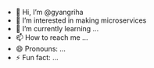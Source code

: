 - 👋 Hi, I’m @gyangriha
- 👀 I’m interested in making microservices
- 🌱 I’m currently learning ...
- 📫 How to reach me ...
- 😄 Pronouns: ...
- ⚡ Fun fact: ...

<!---
gyangriha/gyangriha is a ✨ special ✨ repository because its `README.md` (this file) appears on your GitHub profile.
You can click the Preview link to take a look at your changes.
--->
